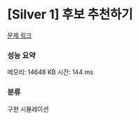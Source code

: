 
# [Silver 1] 후보 추천하기

[문제 링크](https://www.acmicpc.net/problem/1713)
### 성능 요약

<p>메모리: 14648 KB 시간: 144 ms </p> 

### 분류
구현
시뮬레이션
